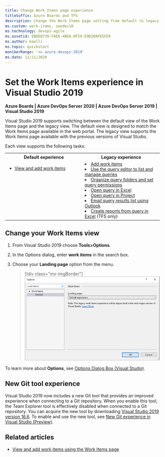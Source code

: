 ```yaml
---
title: Change Work Items page experience
titleSuffix: Azure Boards and TFS
description: Change the Work Items page setting from default to legacy in Visual Studio 2019 Team Explorer  
ms.custom: work-items, seodec18  
ms.technology: devops-agile
ms.assetid: EBDE0739-FAE6-4BEA-8F59-E9D20AFE5FE8
ms.author: kaelli
ms.topic: quickstart
monikerRange: '>= azure-devops-2019'
ms.date: 11/11/2020
---
```


# Set the Work Items experience in Visual Studio 2019

**Azure Boards | Azure DevOps Server 2020 | Azure DevOps Server 2019 | Visual Studio 2019**  

Visual Studio 2019 supports switching between the default view of the Work Items page and the legacy view. The default view is designed to match the Work Items page available in the web portal. The legacy view supports the Work Items page available with the previous versions of Visual Studio. 

Each view supports the following tasks: 

<table width="100%">
<tbody valign="top">
<tr>
<th width="50%">Default experience</th>
<th width="50%">Legacy experience</th>
</tr>

<tr>
<td> 
<ul>
<li><a href="/azure/devops/boards/work-items/view-add-work-items" data-raw-source="[View and add work items](./view-add-work-items.md)">View and add work items</a></li>
</ul>
</td>
<td>
<li><a href="/azure/devops/boards/backlogs/add-work-items" data-raw-source="[Add work items](../backlogs/add-work-items.md)">Add work items</a></li>
<li><a href="/azure/devops/boards/queries/using-queries" data-raw-source="[Use the query editor to list and manage queries](../queries/using-queries.md)">Use the query editor to list and manage queries</a></li>
<li><a href="/azure/devops/boards/queries/set-query-permissions" data-raw-source="[Organize query folders and set query permissions](../queries/set-query-permissions.md)">Organize query folders and set query permissions</a></li>
<li><a href="/azure/devops/boards/backlogs/office/bulk-add-modify-work-items-excel" data-raw-source="[Open query in Excel](../backlogs/office/bulk-add-modify-work-items-excel.md)">Open query in Excel</a></li>
<li><a href="/azure/devops/boards/backlogs/office/create-your-backlog-tasks-using-project" data-raw-source="[Open query in Project](../backlogs/office/create-your-backlog-tasks-using-project.md)">Open query in Project</a></li>
<li><a href="/azure/devops/boards/queries/share-plans" data-raw-source="[Email query results list using Outlook](../queries/share-plans.md)">Email query results list using Outlook</a></li>
<li><a href="/azure/devops/report/create-status-and-trend-excel-reports" data-raw-source="[Create reports from query in Excel](../../report/create-status-and-trend-excel-reports.md)">Create reports from query in Excel</a> (TFS only)</li>
</ul>
</td>
</tr>
</tbody>
</table>

## Change your Work Items view

1. From Visual Studio 2019 choose **Tools>Options**.

1. In the Options dialog, enter **work items** in the search box.  

1. Choose your **Landing page** option from the menu. 

	> [!div class="mx-imgBorder"]  
	> ![Open Tools>Options>Work Items](media/set-vs-experience/option-vs-options-work-items.png)

To learn more about **Options**, see [Options Dialog Box (Visual Studio)](/visualstudio/ide/reference/options-dialog-box-visual-studio).

## New Git tool experience

Visual Studio 2019 now includes a new Git tool that provides an improved experience when connecting to a Git repository. When you enable this tool, the Team Explorer tool is effectively disabled when connected to a Git repository. You can acquire the new tool by downloading [Visual Studio 2019 version 16.6](/visualstudio/releases/2019/release-notes-v16.6). To enable and use the new tool, see [New Git experience in Visual Studio (Preview)](/visualstudio/ide/git-with-visual-studio).  

## Related articles

- [View and add work items using the Work Items page](view-add-work-items.md)